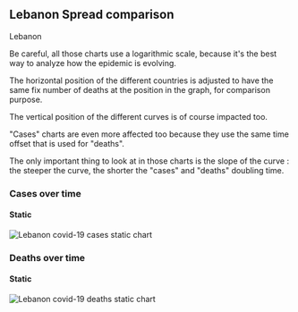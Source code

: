 ## Lebanon Spread comparison 

Lebanon



Be careful, all those charts use a logarithmic scale, because it's the best way to analyze how the epidemic is evolving.
 
The horizontal position of the different countries is adjusted to have the same fix number of deaths at the position in the graph, for comparison purpose.

The vertical position of the different curves is of course impacted too.

"Cases" charts are even more affected too because they use the same time offset that is used for "deaths".

The only important thing to look at in those charts is the slope of the curve : the steeper the curve, the shorter the "cases" and "deaths" doubling time.



 
### Cases over time
 
#### Static
![Lebanon covid-19 cases static chart](https://raw.githubusercontent.com/madlag/coronavirus_study/master/notebooks/graphs/2020-03-20/countries/Lebanon/2020-03-20_Lebanon_deaths.png "Lebanon covid-19 cases static chart")   

 
### Deaths over time
 
#### Static
![Lebanon covid-19 deaths static chart](https://raw.githubusercontent.com/madlag/coronavirus_study/master/notebooks/graphs/2020-03-20/countries/Lebanon/2020-03-20_Lebanon_deaths.png "Lebanon covid-19 deaths static chart")   

